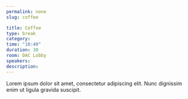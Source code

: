 ```yaml
---
permalink: none
slug: coffee

title: Coffee
type: break
category:
time: "10:40"
duration: 30
room: DAC Lobby
speakers:
description:
---
```

Lorem ipsum dolor sit amet, consectetur adipiscing elit. Nunc dignissim enim ut ligula gravida suscipit.